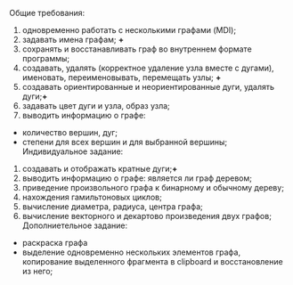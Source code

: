 Общие требования:
1. одновременно работать с несколькими графами (MDI);
2. задавать имена графам; **+**
3. сохранять и восстанавливать граф во внутреннем формате программы;
4. создавать, удалять (корректное удаление узла вместе с дугами), именовать,
переименовывать, перемещать узлы; **+**
5. создавать ориентированные и неориентированные дуги, удалять дуги;**+**
6. задавать цвет дуги и узла, образ узла;
7. выводить информацию о графе:
  + количество вершин, дуг;
  + степени для всех вершин и для выбранной вершины;
Индивидуальное задание:
1. создавать и отображать кратные дуги;**+**
2. выводить информацию о графе: является ли граф деревом;
3. приведение произвольного графа к бинарному и обычному дереву;
4. нахождения гамильтоновых циклов;
5. вычисление диаметра, радиуса, центра графа;
6. вычисление векторного и декартово произведения двух графов;
Дополниетельное задание:
 + раскраска графа
 + выделение одновременно нескольких элементов графа, копирование выделенного
фрагмента в clipboard и восстановление из него;

